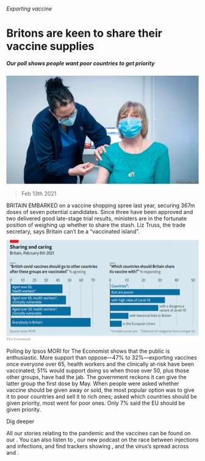 ###### Exporting vaccine

# Britons are keen to share their vaccine supplies 

##### Our poll shows people want poor countries to get priority 

![image](images/20210213_brp503.jpg) 

> Feb 13th 2021 


BRITAIN EMBARKED on a vaccine shopping spree last year, securing 367m doses of seven potential candidates. Since three have been approved and two delivered good late-stage trial results, ministers are in the fortunate position of weighing up whether to share the stash. Liz Truss, the trade secretary, says Britain can’t be a “vaccinated island”.

![image](images/20210213_BRC705.png) 



Polling by Ipsos MORI for The Economist shows that the public is enthusiastic. More support than oppose—47% to 32%—exporting vaccines once everyone over 65, health workers and the clinically at-risk have been vaccinated; 51% would support doing so when those over 50, plus those other groups, have had the jab. The government reckons it can give the latter group the first dose by May. When people were asked whether vaccine should be given away or sold, the most popular option was to give it to poor countries and sell it to rich ones; asked which countries should be given priority, most went for poor ones. Only 7% said the EU should be given priority.


Dig deeper


All our stories relating to the pandemic and the vaccines can be found on our . You can also listen to , our new podcast on the race between injections and infections, and find trackers showing ,  and the virus’s spread across  and .

